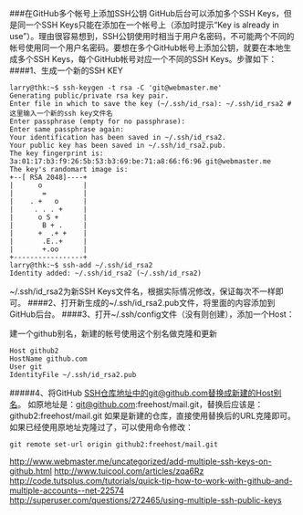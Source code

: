 ###在GitHub多个帐号上添加SSH公钥
GitHub后台可以添加多个SSH Keys，但是同一个SSH Keys只能在添加在一个帐号上（添加时提示“Key is already in use”）。理由很容易想到，SSH公钥使用时相当于用户名密码，不可能两个不同的帐号使用同一个用户名密码。要想在多个GitHub帐号上添加公钥，就要在本地生成多个SSH Keys，每个GitHub帐号对应一个不同的SSH Keys。步骤如下：
####1、生成一个新的SSH KEY
```
larry@thk:~$ ssh-keygen -t rsa -C 'git@webmaster.me'
Generating public/private rsa key pair.
Enter file in which to save the key (~/.ssh/id_rsa): ~/.ssh/id_rsa2 #这里输入一个新的ssh key文件名                           
Enter passphrase (empty for no passphrase): 
Enter same passphrase again: 
Your identification has been saved in ~/.ssh/id_rsa2.
Your public key has been saved in ~/.ssh/id_rsa2.pub.
The key fingerprint is:
3a:01:17:b3:f9:26:5b:53:b3:69:be:71:a8:66:f6:96 git@webmaster.me
The key's randomart image is:
+--[ RSA 2048]----+
|      o          |
|       =         |
|    . +   o      |
|     . . . +     |
|      o S +      |
|       B + .     |
|      +  .+ +    |
|       .E..+     |
|       +.oo      |
+-----------------+
larry@thk:~$ ssh-add ~/.ssh/id_rsa2
Identity added: ~/.ssh/id_rsa2 (~/.ssh/id_rsa2)
```
~/.ssh/id_rsa2为新SSH Keys文件名，根据实际情况修改，保证每次不一样即可。
####2、打开新生成的~/.ssh/id_rsa2.pub文件，将里面的内容添加到GitHub后台。
####3、打开~/.ssh/config文件（没有则创建），添加一个Host：

建一个github别名，新建的帐号使用这个别名做克隆和更新
```
Host github2
HostName github.com
User git
IdentityFile ~/.ssh/id_rsa2.pub
```
#####4、将GitHub SSH仓库地址中的git@github.com替换成新建的Host别名。
如原地址是：git@github.com:freehost/mail.git，替换后应该是：github2:freehost/mail.git
如果是新建的仓库，直接使用替换后的URL克隆即可。如果已经使用原地址克隆过了，可以使用命令修改：
```
git remote set-url origin github2:freehost/mail.git
```
http://www.webmaster.me/uncategorized/add-multiple-ssh-keys-on-github.html
http://www.tuicool.com/articles/zqa6Rz
http://code.tutsplus.com/tutorials/quick-tip-how-to-work-with-github-and-multiple-accounts--net-22574
http://superuser.com/questions/272465/using-multiple-ssh-public-keys


